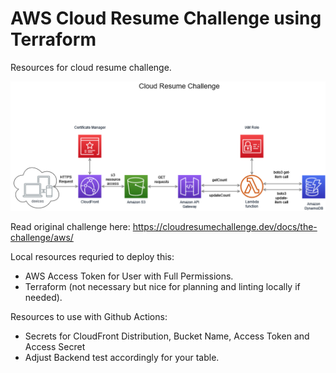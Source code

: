 # AWS Cloud Resume Challenge using Terraform
Resources for cloud resume challenge.

![Application Diagram]( https://github.com/kalyanviswanath/aws-cloud-resume-terraform/blob/main/Cloud%20Resume%20Challenge.png )

Read original challenge here:
https://cloudresumechallenge.dev/docs/the-challenge/aws/


Local resources requried to deploy this:
* AWS Access Token for User with Full Permissions.
* Terraform (not necessary but nice for planning and linting locally if needed).

Resources to use with Github Actions:
* Secrets for CloudFront Distribution, Bucket Name, Access Token and Access Secret
* Adjust Backend test accordingly for your table.
